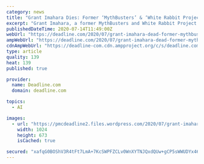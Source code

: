 ```yaml
---
category: news
title: "Grant Imahara Dies: Former ‘MythBusters’ & ‘White Rabbit Project’ Host Was 49"
excerpt: "Grant Imahara, a former MythBusters and White Rabbit Project host who earlier worked as a modelmaker for Industrial Light + Magic, died Monday of a a brain aneurysm."
publishedDateTime: 2020-07-14T11:49:00Z
webUrl: "https://deadline.com/2020/07/grant-imahara-dead-former-mythbusters-white-rabbit-project-host-was-49-1202984987/"
ampWebUrl: "https://deadline.com/2020/07/grant-imahara-dead-former-mythbusters-white-rabbit-project-host-was-49-1202984987/amp/"
cdnAmpWebUrl: "https://deadline-com.cdn.ampproject.org/c/s/deadline.com/2020/07/grant-imahara-dead-former-mythbusters-white-rabbit-project-host-was-49-1202984987/amp/"
type: article
quality: 139
heat: 139
published: true

provider:
  name: Deadline.com
  domain: deadline.com

topics:
  - AI

images:
  - url: "https://pmcdeadline2.files.wordpress.com/2020/07/grant-imahara-crop.jpg?w=1024"
    width: 1024
    height: 673
    isCached: true

secured: "xafqG0BOShV3R4tFt7LmA+7KcSWPFZCLv0WnXYTNJQxdQUw+gCP5sWWUDYx46EoXgetH+pMES5ZVsAqHI3PnYhP6Xty1XtdXVTOpRBCwz+BHZQ5NFzLK9ey2LXic0pe2APAmQNbFfpjczCPvNq9xmkzWC/Nu2M+YgcX9xzhoJzPv4g1vq9TLz+I6+5/bG7JApwFu0I0kPXzk7covRgZDnFwumsVt0Y+cDL68/XSgyzFhp85UvRLvFsDX4UPNh/tbH1lm8EJLmw4t0Y/Cl1iF42PwEzWLUxvcy+pJ7APpklKBrpDPGIZi4W9tlh7j/DMU23IYs6pSU0kD/cC+//Ycpg==;yX9cwmbr3vP3Ad4848aVRg=="
---
```


